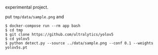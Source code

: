 experimental project.

put `tmp/data/sample.png` and

```
$ docker-compose run --rm app bash
$ cd tmp
$ git clone https://github.com/ultralytics/yolov5
$ cd yolov5
$ python detect.py --source ../data/sample.png --conf 0.1 --weights yolov5s.pt
```
